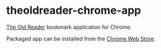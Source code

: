 theoldreader-chrome-app
=======================

[The Old Reader] bookmark application for Chrome.

Packaged app can be installed from the [Chrome Web Store].

  [The Old Reader]: http://theoldreader.com/
  [Chrome Web Store]: https://chrome.google.com/webstore/detail/the-old-reader/hhdpibondcndkgpoobpnndbbelpidhpk
